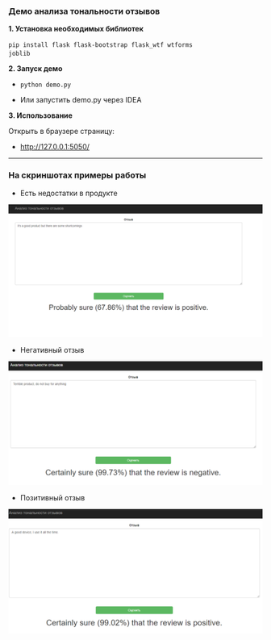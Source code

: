 ### Демо анализа тональности отзывов

**1. Установка необходимых библиотек**

<code>pip install flask flask-bootstrap flask_wtf wtforms joblib</code>

**2. Запуск демо**

- <code>python demo.py</code>

- Или запустить demo.py через IDEA

**3. Использование**

Открыть в браузере страницу:
- http://127.0.0.1:5050/

___

### На скриншотах примеры работы 
- Есть недостатки в продукте
<img src="Example_1.PNG" alt="drawing" width="700"/>

- Негативный отзыв
<img src="Example_2.PNG" alt="drawing" width="700"/>

- Позитивный отзыв
<img src="Example_3.PNG" alt="drawing" width="700"/>
